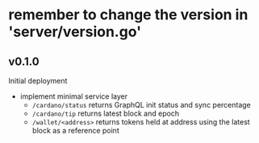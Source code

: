 # remember to change the version in 'server/version.go'

## v0.1.0

Initial deployment

- implement minimal service layer
  - `/cardano/status` returns GraphQL init status and sync percentage
  - `/cardano/tip` returns latest block and epoch
  - `/wallet/<address>` returns tokens held at address using the latest block as a reference point
